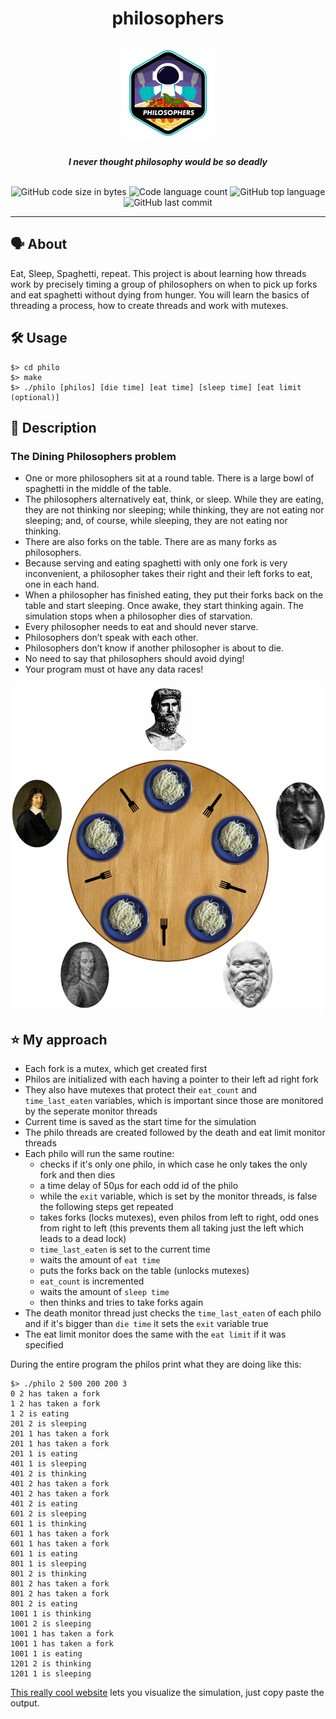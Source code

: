 <h1 align="center">
	<p>
	philosophers
	</p>
	<img src="https://github.com/aaron-22766/aaron-22766/blob/main/42-badges/philosopherse.png">
</h1>

<p align="center">
	<b><i>I never thought philosophy would be so deadly</i></b><br><br>
</p>

<p align="center">
	<img alt="GitHub code size in bytes" src="https://img.shields.io/github/languages/code-size/aaron-22766/42_philosophers?color=lightblue" />
	<img alt="Code language count" src="https://img.shields.io/github/languages/count/aaron-22766/42_philosophers?color=yellow" />
	<img alt="GitHub top language" src="https://img.shields.io/github/languages/top/aaron-22766/42_philosophers?color=blue" />
	<img alt="GitHub last commit" src="https://img.shields.io/github/last-commit/aaron-22766/42_philosophers?color=green" />
</p>

---

## 🗣 About

Eat, Sleep, Spaghetti, repeat. This project is about learning how threads work by precisely timing a group of philosophers on when to pick up forks and eat spaghetti without dying from hunger. You will learn the basics of threading a process, how to create threads and work with mutexes.

## 🛠 Usage

```shell
$> cd philo
$> make
$> ./philo [philos] [die time] [eat time] [sleep time] [eat limit (optional)]
```

## 💬 Description

### The Dining Philosophers problem

* One or more philosophers sit at a round table. There is a large bowl of spaghetti in the middle of the table.
* The philosophers alternatively eat, think, or sleep. While they are eating, they are not thinking nor sleeping; while thinking, they are not eating nor sleeping; and, of course, while sleeping, they are not eating nor thinking.
* There are also forks on the table. There are as many forks as philosophers.
* Because serving and eating spaghetti with only one fork is very inconvenient, a philosopher takes their right and their left forks to eat, one in each hand.
* When a philosopher has finished eating, they put their forks back on the table and start sleeping. Once awake, they start thinking again. The simulation stops when a philosopher dies of starvation.
* Every philosopher needs to eat and should never starve.
* Philosophers don’t speak with each other.
* Philosophers don’t know if another philosopher is about to die.
* No need to say that philosophers should avoid dying!
* Your program must ot have any data races!

![Dining Philosophers](https://github.com/aaron-22766/aaron-22766/blob/main/bin/images/Dining%20Philosophers.png)

## ⭐️ My approach

* Each fork is a mutex, which get created first
* Philos are initialized with each having a pointer to their left ad right fork
* They also have mutexes that protect their `eat_count` and `time_last_eaten` variables, which is important since those are monitored by the seperate monitor threads
* Current time is saved as the start time for the simulation
* The philo threads are created followed by the death and eat limit monitor threads
* Each philo will run the same routine:
	- checks if it's only one philo, in which case he only takes the only fork and then dies
 	- a time delay of 50µs for each odd id of the philo
  	- while the `exit` variable, which is set by the monitor threads, is false the following steps get repeated
  	- takes forks (locks mutexes), even philos from left to right, odd ones from right to left (this prevents them all taking just the left which leads to a dead lock)
  	- `time_last_eaten` is set to the current time
  	- waits the amount of `eat time`
  	- puts the forks back on the table (unlocks mutexes)
  	- `eat_count` is incremented
  	- waits the amount of `sleep time`
  	- then thinks and tries to take forks again
 * The death monitor thread just checks the `time_last_eaten` of each philo and if it's bigger than `die time` it sets the `exit` variable true
 * The eat limit monitor does the same with the `eat limit` if it was specified

During the entire program the philos print what they are doing like this:
```shell
$> ./philo 2 500 200 200 3
0 2 has taken a fork
1 2 has taken a fork
1 2 is eating
201 2 is sleeping
201 1 has taken a fork
201 1 has taken a fork
201 1 is eating
401 1 is sleeping
401 2 is thinking
401 2 has taken a fork
401 2 has taken a fork
401 2 is eating
601 2 is sleeping
601 1 is thinking
601 1 has taken a fork
601 1 has taken a fork
601 1 is eating
801 1 is sleeping
801 2 is thinking
801 2 has taken a fork
801 2 has taken a fork
801 2 is eating
1001 1 is thinking
1001 2 is sleeping
1001 1 has taken a fork
1001 1 has taken a fork
1001 1 is eating
1201 2 is thinking
1201 1 is sleeping
```
[This really cool website](https://nafuka11.github.io/philosophers-visualizer/) lets you visualize the simulation, just copy paste the output.


